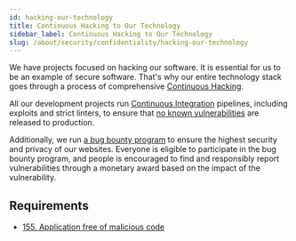 ```yaml
---
id: hacking-our-technology
title: Continuous Hacking to Our Technology
sidebar_label: Continuous Hacking to Our Technology
slug: /about/security/confidentiality/hacking-our-technology
---
```


We have projects focused
on hacking our software.
It is essential for us
to be an example of secure software.
That's why
our entire technology stack
goes through a process
of comprehensive
[Continuous Hacking](https://fluidattacks.com/services/continuous-hacking/).

All our development projects run
[Continuous Integration](https://docs.fluidattacks.com/about/security/integrity/developing-integrity#continuous-integration)
pipelines,
including exploits and strict linters,
to ensure that
[no known vulnerabilities](/criteria/requirements/155)
are released to production.

Additionally,
we run [a bug bounty program](https://www.openbugbounty.org/bugbounty/fluidattacks/)
to ensure the highest security
and privacy of our websites.
Everyone is eligible to participate in the bug bounty program,
and people is encouraged to find
and responsibly report vulnerabilities
through a monetary award
based on the impact of the vulnerability.

## Requirements

- [155. Application free of malicious code](/criteria/requirements/155)
